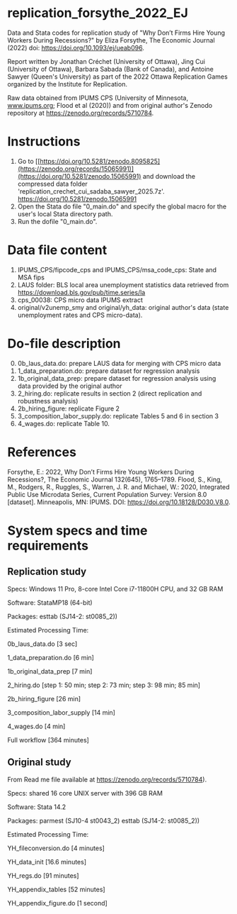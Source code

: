 # replication_forsythe_2022_EJ
Data and Stata codes for replication study of "Why Don’t Firms Hire Young Workers During Recessions?" by Eliza Forsythe, The Economic Journal (2022) doi: https://doi.org/10.1093/ej/ueab096.

Report written by Jonathan Créchet (University of Ottawa), Jing Cui (University of Ottawa), Barbara Sabada (Bank of Canada), and Antoine Sawyer (Queen's University) as part of the 2022 Ottawa Replication Games organized by the Institute for Replication.

Raw data obtained from IPUMS CPS (University of Minnesota, www.ipums.org;  Flood et al (2020)) and from original author's Zenodo repository at https://zenodo.org/records/5710784.

# Instructions
1. Go to [[https://doi.org/10.5281/zenodo.8095825](https://zenodo.org/records/15065991)](https://doi.org/10.5281/zenodo.15065991) and download the compressed data folder 'replication_crechet_cui_sadaba_sawyer_2025.7z'.    https://doi.org/10.5281/zenodo.15065991
2. Open the Stata do file "0_main.do" and specify the global macro for the user's local Stata directory path. 
3. Run the dofile "0_main.do".

# Data file content
1. IPUMS_CPS/fipcode_cps and IPUMS_CPS/msa_code_cps: State and MSA fips
2. LAUS folder: BLS local area unemployment statistics data retrieved from https://download.bls.gov/pub/time.series/la
3. cps_00038: CPS micro data IPUMS extract
4. original/v2unemp_smy and original/yh_data: original author's data (state unemployment rates and CPS micro-data). 

# Do-file description
0. 0b_laus_data.do: prepare LAUS data for merging with CPS micro data
1. 1_data_preparation.do: prepare dataset for regression analysis
2. 1b_original_data_prep: prepare dataset for regression analysis using data provided by the original author
3. 2_hiring.do: replicate results in section 2 (direct replication and robustness analysis)
4. 2b_hiring_figure: replicate Figure 2 
5. 3_composition_labor_supply.do: replicate Tables 5 and 6 in section 3
6. 4_wages.do: replicate Table 10.

# References
Forsythe, E.: 2022, Why Don’t Firms Hire Young Workers During Recessions?, The Economic Journal 132(645), 1765–1789.
Flood, S., King, M., Rodgers, R., Ruggles, S., Warren, J. R. and Michael, W.: 2020, Integrated Public Use Microdata Series, Current Population Survey: Version 8.0 [dataset]. Minneapolis, MN: IPUMS. DOI: https://doi.org/10.18128/D030.V8.0.

# System specs and time requirements 

## Replication study

Specs:  Windows 11 Pro, 8-core Intel Core i7-11800H CPU, and 32 GB RAM

Software: StataMP18 (64-bit)

Packages: esttab (SJ14-2: st0085_2))

Estimated Processing Time: 

0b_laus_data.do [3 sec]

1_data_preparation.do [6 min]

1b_original_data_prep [7 min]

2_hiring.do [step 1: 50 min; step 2: 73 min; step 3: 98 min; 85 min]

2b_hiring_figure [26 min]

3_composition_labor_supply [14 min]

4_wages.do [4 min]

Full workflow [364 minutes]

## Original study
From Read me file available at https://zenodo.org/records/5710784).

Specs: shared 16 core UNIX server with 396 GB RAM

Software: Stata 14.2

Packages: parmest (SJ10-4 st0043_2) esttab (SJ14-2: st0085_2))

Estimated Processing Time: 

YH_fileconversion.do [4 minutes]

YH_data_init [16.6 minutes]

YH_regs.do [91 minutes]

YH_appendix_tables [52 minutes]

YH_appendix_figure.do [1 second]



